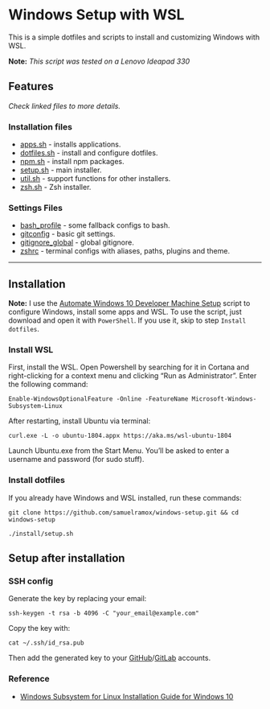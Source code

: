# Windows Setup with WSL

This is a simple dotfiles and scripts to install and customizing Windows with WSL.

**Note:** _This script was tested on a Lenovo Ideapad 330_

## Features

_Check linked files to more details._

### Installation files

- [apps.sh](install/apps.sh) - installs applications.
- [dotfiles.sh](install/dotfiles.sh) - install and configure dotfiles.
- [npm.sh](install/npm.sh) - install npm packages.
- [setup.sh](install/setup.sh) - main installer.
- [util.sh](install/util.sh) - support functions for other installers.
- [zsh.sh](install/zsh.sh) - Zsh installer.

### Settings Files

- [bash_profile](.bash_profile) - some fallback configs to bash.
- [gitconfig](.gitconfig) - basic git settings.
- [gitignore_global](.gitignore_global) - global gitignore.
- [zshrc](.zshrc) - terminal configs with aliases, paths, plugins and theme.

---

## Installation

**Note:** I use the [Automate Windows 10 Developer Machine Setup](https://gist.github.com/samuelramox/e25ae0286d827e242f46e2195057823d) script to configure Windows, install some apps and WSL. To use the script, just download and open it with `PowerShell`. If you use it, skip to step `Install dotfiles`.

### Install WSL

First, install the WSL. Open Powershell by searching for it in Cortana and right-clicking for a context menu and clicking “Run as Administrator”. Enter the following command:

```
Enable-WindowsOptionalFeature -Online -FeatureName Microsoft-Windows-Subsystem-Linux
```

After restarting, install Ubuntu via terminal:

```
curl.exe -L -o ubuntu-1804.appx https://aka.ms/wsl-ubuntu-1804
```

Launch Ubuntu.exe from the Start Menu. You’ll be asked to enter a username and password (for sudo stuff).

### Install dotfiles

If you already have Windows and WSL installed, run these commands:

```
git clone https://github.com/samuelramox/windows-setup.git && cd windows-setup

./install/setup.sh
```

## Setup after installation

### SSH config

Generate the key by replacing your email:

```
ssh-keygen -t rsa -b 4096 -C "your_email@example.com"
```

Copy the key with:

```
cat ~/.ssh/id_rsa.pub
```

Then add the generated key to your [GitHub](https://github.com/settings/keys)/[GitLab](https://gitlab.com/profile/keys) accounts.

### Reference

- [Windows Subsystem for Linux Installation Guide for Windows 10](https://aka.ms/wslinstall)
